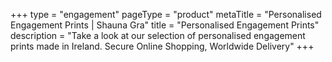 +++
type = "engagement"
pageType = "product"
metaTitle = "Personalised Engagement Prints | Shauna Gra"
title = "Personalised Engagement Prints"
description = "Take a look at our selection of personalised engagement prints made in Ireland. Secure Online Shopping, Worldwide Delivery"
+++